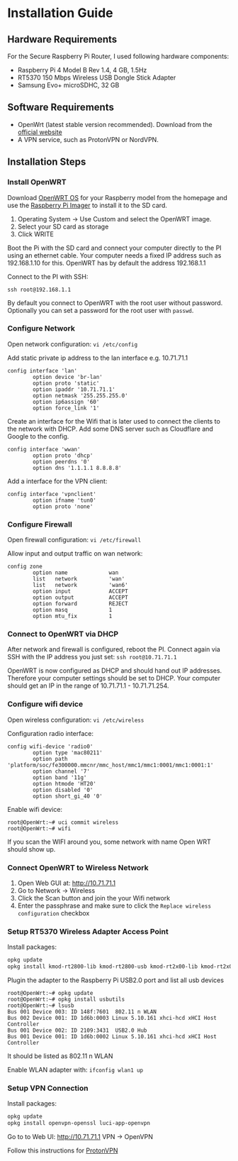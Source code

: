 # Installation Guide

## Hardware Requirements

For the Secure Raspberry Pi Router, I used following hardware components:

- Raspberry Pi 4 Model B Rev 1.4, 4 GB, 1.5Hz
- RT5370 150 Mbps Wireless USB Dongle Stick Adapter
- Samsung Evo+ microSDHC, 32 GB

## Software Requirements


- OpenWrt (latest stable version recommended). Download from the [official website](https://openwrt.org/)
- A VPN service, such as ProtonVPN or NordVPN.

## Installation Steps

### Install OpenWRT
Download [OpenWRT OS](https://openwrt.org/toh/raspberry_pi_foundation/raspberry_pi) for your Raspberry model from the homepage and use the [Raspberry Pi Imager](https://www.raspberrypi.com/software/) to install it to the SD card.

1. Operating System -> Use Custom and select the OpenWRT image.
2. Select your SD card as storage
3. Click WRITE

Boot the Pi with the SD card and connect your computer directly to the PI using an ethernet cable. Your computer needs a fixed IP address such as 192.168.1.10 for this. OpenWRT has by default the address 192.168.1.1

Connect to the PI with SSH:
```
ssh root@192.168.1.1
```

By default you connect to OpenWRT with the root user without password. Optionally you can set a password for the root user with `passwd`.

### Configure Network
Open network configuration: `vi /etc/config`

Add static private ip address to the lan interface e.g. 10.71.71.1
```
config interface 'lan'
        option device 'br-lan'
        option proto 'static'
        option ipaddr '10.71.71.1'
        option netmask '255.255.255.0'
        option ip6assign '60'
        option force_link '1'
```

Create an interface for the Wifi that is later used to connect the clients to the network with DHCP. Add some DNS server such as Cloudflare and Google to the config.
```
config interface 'wwan'
        option proto 'dhcp'
        option peerdns '0'
        option dns '1.1.1.1 8.8.8.8'
```

Add a interface for the VPN client:
```
config interface 'vpnclient'
        option ifname 'tun0'
        option proto 'none'
```

### Configure Firewall
Open firewall configuration: `vi /etc/firewall`

Allow input and output traffic on wan network:
```
config zone                                
        option name             wan        
        list   network          'wan'      
        list   network          'wan6'          
        option input            ACCEPT          
        option output           ACCEPT          
        option forward          REJECT          
        option masq             1               
        option mtu_fix          1  
```

### Connect to OpenWRT via DHCP
After network and firewall is configured, reboot the PI. Connect again via SSH with the IP address you just set: `ssh root@10.71.71.1`

OpenWRT is now configured as DHCP and should hand out IP addresses. Therefore your computer settings should be set to DHCP. Your computer should get an IP in the range of 10.71.71.1 - 10.71.71.254.

### Configure wifi device
Open wireless configuration: `vi /etc/wireless`

Configuration radio interface:
```
config wifi-device 'radio0'
        option type 'mac80211'
        option path 'platform/soc/fe300000.mmcnr/mmc_host/mmc1/mmc1:0001/mmc1:0001:1'
        option channel '7'
        option band '11g'
        option htmode 'HT20'
        option disabled '0'
        option short_gi_40 '0'
```

Enable wifi device:
```console
root@OpenWrt:~# uci commit wireless
root@OpenWrt:~# wifi
```

If you scan the WIFI around you, some network with name Open WRT should show up.

### Connect OpenWRT to Wireless Network
1. Open Web GUI at: http://10.71.71.1
2. Go to Network -> Wireless
3. Click the Scan button and join the your Wifi network
4. Enter the passphrase and make sure to click the `Replace wireless configuration` checkbox

### Setup RT5370 Wireless Adapter Access Point
Install packages:
```sh
opkg update
opkg install kmod-rt2800-lib kmod-rt2800-usb kmod-rt2x00-lib kmod-rt2x00-usb kmod-usb-core kmod-usb-uhci kmod-usb-ohci kmod-usb2
```

Plugin the adapter to the Raspberry Pi USB2.0 port and list all usb devices
```console
root@OpenWrt:~# opkg update
root@OpenWrt:~# opkg install usbutils
root@OpenWrt:~# lsusb
Bus 001 Device 003: ID 148f:7601  802.11 n WLAN
Bus 002 Device 001: ID 1d6b:0003 Linux 5.10.161 xhci-hcd xHCI Host Controller
Bus 001 Device 002: ID 2109:3431  USB2.0 Hub
Bus 001 Device 001: ID 1d6b:0002 Linux 5.10.161 xhci-hcd xHCI Host Controller
```
It should be listed as 802.11 n WLAN

Enable WLAN adapter with: `ifconfig wlan1 up`

### Setup VPN Connection
Install packages:
```sh
opkg update
opkg install openvpn-openssl luci-app-openvpn
```

Go to to Web UI: http://10.71.71.1 VPN -> OpenVPN

Follow this instructions for [ProtonVPN](https://protonvpn.com/support/how-to-set-up-protonvpn-on-openwrt-routers/)